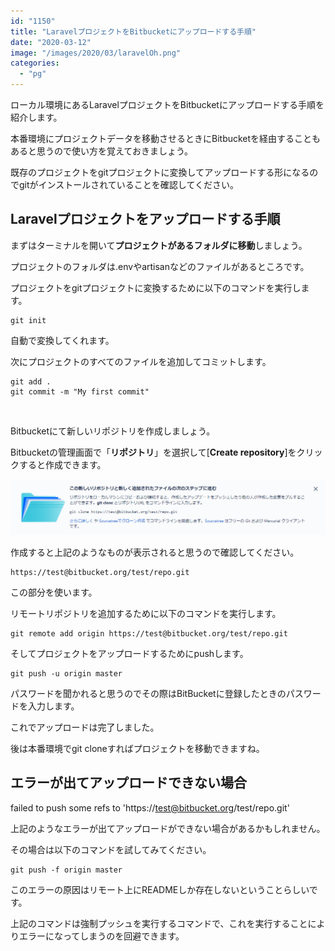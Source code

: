 ```yaml
---
id: "1150"
title: "LaravelプロジェクトをBitbucketにアップロードする手順"
date: "2020-03-12"
image: "/images/2020/03/laravelOh.png"
categories: 
  - "pg"
---
```


ローカル環境にあるLaravelプロジェクトをBitbucketにアップロードする手順を紹介します。

本番環境にプロジェクトデータを移動させるときにBitbucketを経由することもあると思うので使い方を覚えておきましょう。

既存のプロジェクトをgitプロジェクトに変換してアップロードする形になるのでgitがインストールされていることを確認してください。

## Laravelプロジェクトをアップロードする手順

まずはターミナルを開いて**プロジェクトがあるフォルダに移動**しましょう。

プロジェクトのフォルダは.envやartisanなどのファイルがあるところです。

プロジェクトをgitプロジェクトに変換するために以下のコマンドを実行します。

```
git init
```

自動で変換してくれます。

次にプロジェクトのすべてのファイルを追加してコミットします。

```
git add .
git commit -m "My first commit"
```

 

Bitbucketにて新しいリポジトリを作成しましょう。

Bitbucketの管理画面で「**リポジトリ**」を選択して\[**Create repository**\]をクリックすると作成できます。

![](/images/2020/03/bitbucket_newrepo.png)

作成すると上記のようなものが表示されると思うので確認してください。

```
https://test@bitbucket.org/test/repo.git
```

この部分を使います。

リモートリポジトリを追加するために以下のコマンドを実行します。

```
git remote add origin https://test@bitbucket.org/test/repo.git
```

そしてプロジェクトをアップロードするためにpushします。

```
git push -u origin master
```

パスワードを聞かれると思うのでその際はBitBucketに登録したときのパスワードを入力します。

これでアップロードは完了しました。

後は本番環境でgit cloneすればプロジェクトを移動できますね。

## エラーが出てアップロードできない場合

failed to push some refs to 'https://test@bitbucket.org/test/repo.git'

上記のようなエラーが出てアップロードができない場合があるかもしれません。

その場合は以下のコマンドを試してみてください。

```
git push -f origin master
```

このエラーの原因はリモート上にREADMEしか存在しないということらしいです。

上記のコマンドは強制プッシュを実行するコマンドで、これを実行することによりエラーになってしまうのを回避できます。
